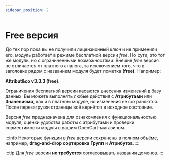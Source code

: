 ```yaml
---
sidebar_position: 2
---
```


# Free версия

До тех пор пока вы не получили лицензионный ключ и не применили его, модуль работает в режиме бесплатной версии _free_. По сути, это тот же модуль, но с ограниченными возможностями. Внешне _free_ версия не отличается от платного аналога, за исключением того, что в заголовке рядом с названием модуля будет пометка **(free)**. Например:

**Attribut&co v3.3.3 (free)**.

Ограничения бесплатной версии касаются внесения изменений в базу данных. Вы можете выполнять любые действия с **Атрибутами** или **Значениями**, как и в платном модуле, но изменения не сохраняются. После перезагрузки страницы всё вернётся в исходное состояние.

Версия _free_ предназначена для ознакомления с функциональностью модуля, оценки удобства работы с атрибутами и проверки совместимости модуля с вашим OpenCart-магазином.

:::info
Некоторые функции в _free_ версии сохранены в полном объёме, например, **drag-and-drop сортировка** **Групп** и **Атрибутов**.
:::

:::tip
Для _free_ версии **не требуется** согласовывать названия доменов.
:::
